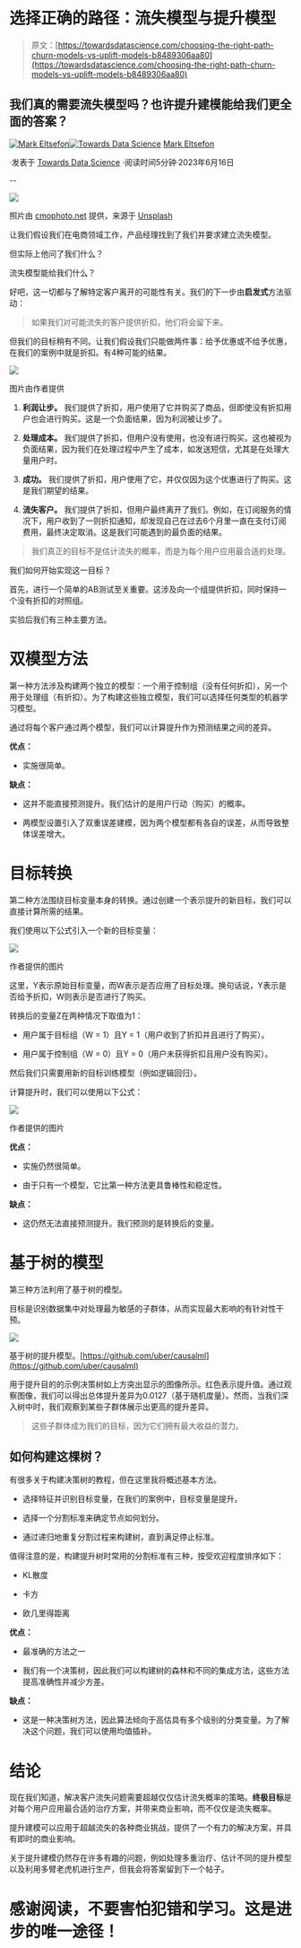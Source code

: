 # 选择正确的路径：流失模型与提升模型

> 原文：[https://towardsdatascience.com/choosing-the-right-path-churn-models-vs-uplift-models-b8489306aa80](https://towardsdatascience.com/choosing-the-right-path-churn-models-vs-uplift-models-b8489306aa80)

## 我们真的需要流失模型吗？也许提升建模能给我们更全面的答案？

[](https://markeltsefon.medium.com/?source=post_page-----b8489306aa80--------------------------------)[![Mark Eltsefon](../Images/5ab4cccd496f73cd155bbb253f85ec4d.png)](https://markeltsefon.medium.com/?source=post_page-----b8489306aa80--------------------------------)[](https://towardsdatascience.com/?source=post_page-----b8489306aa80--------------------------------)[![Towards Data Science](../Images/a6ff2676ffcc0c7aad8aaf1d79379785.png)](https://towardsdatascience.com/?source=post_page-----b8489306aa80--------------------------------) [Mark Eltsefon](https://markeltsefon.medium.com/?source=post_page-----b8489306aa80--------------------------------)

·发表于 [Towards Data Science](https://towardsdatascience.com/?source=post_page-----b8489306aa80--------------------------------) ·阅读时间5分钟·2023年6月16日

--

![](../Images/36738e16e1255cb2287618e37fe708cd.png)

照片由 [cmophoto.net](https://unsplash.com/@cmophoto?utm_source=medium&utm_medium=referral) 提供，来源于 [Unsplash](https://unsplash.com/?utm_source=medium&utm_medium=referral)

让我们假设我们在电商领域工作，产品经理找到了我们并要求建立流失模型。

但实际上他问了我们什么？

流失模型能给我们什么？

好吧，这一切都与了解特定客户离开的可能性有关。我们的下一步由**启发式**方法驱动：

> 如果我们对可能流失的客户提供折扣，他们将会留下来。

但我们的目标稍有不同。让我们假设我们只能做两件事：给予优惠或不给予优惠，在我们的案例中就是折扣。有4种可能的结果。

![](../Images/e52359e2c4fc5518f1b2b20265e59b4d.png)

图片由作者提供

1.  **利润让步。** 我们提供了折扣，用户使用了它并购买了商品，但即使没有折扣用户也会进行购买。这是一个负面结果，因为利润被让步了。

1.  **处理成本。** 我们提供了折扣，但用户没有使用，也没有进行购买。这也被视为负面结果，因为我们在处理过程中产生了成本，如发送短信，尤其是在处理大量用户时。

1.  **成功。** 我们提供了折扣，用户使用了它，并仅仅因为这个优惠进行了购买。这是我们期望的结果。

1.  **流失客户。** 我们提供了折扣，但用户最终离开了我们。例如，在订阅服务的情况下，用户收到了一则折扣通知，却发现自己在过去6个月里一直在支付订阅费用，最终决定取消。这是我们可能遇到的最负面的结果。

> 我们真正的目标不是估计流失的概率，而是为每个用户应用最合适的处理。

我们如何开始实现这一目标？

首先，进行一个简单的AB测试至关重要。这涉及向一个组提供折扣，同时保持一个没有折扣的对照组。

实验后我们有三种主要方法。

# **双模型方法**

第一种方法涉及构建两个独立的模型：一个用于控制组（没有任何折扣），另一个用于处理组（有折扣）。为了构建这些独立模型，我们可以选择任何类型的机器学习模型。

通过将每个客户通过两个模型，我们可以计算提升作为预测结果之间的差异。

**优点：**

+   实施很简单。

**缺点：**

+   这并不能直接预测提升。我们估计的是用户行动（购买）的概率。

+   两模型设置引入了双重误差建模，因为两个模型都有各自的误差，从而导致整体误差增大。

# 目标转换

第二种方法围绕目标变量本身的转换。通过创建一个表示提升的新目标，我们可以直接计算所需的结果。

我们使用以下公式引入一个新的目标变量：

![](../Images/25fd3350344d31d633dd6b22646f6782.png)

作者提供的图片

这里，Y表示原始目标变量，而W表示是否应用了目标处理。换句话说，Y表示是否给予折扣，W则表示是否进行了购买。

转换后的变量Z在两种情况下取值为1：

+   用户属于目标组（W = 1）且Y = 1（用户收到了折扣并且进行了购买）。

+   用户属于控制组（W = 0）且Y = 0（用户未获得折扣且用户没有购买）。

然后我们只需要用新的目标训练模型（例如逻辑回归）。

计算提升时，我们可以使用以下公式：

![](../Images/33cfd3a56869c7434f265fe11dd65b07.png)

作者提供的图片

**优点：**

+   实施仍然很简单。

+   由于只有一个模型，它比第一种方法更具鲁棒性和稳定性。

**缺点：**

+   这仍然无法直接预测提升。我们预测的是转换后的变量。

# 基于树的模型

第三种方法利用了基于树的模型。

目标是识别数据集中对处理最为敏感的子群体，从而实现最大影响的有针对性干预。

![](../Images/6fe3a645bcfb2b0349e96037fe23e67d.png)

基于树的提升模型。[https://github.com/uber/causalml](https://github.com/uber/causalml)

用于提升目的的示例决策树如上方突出显示的图像所示。红色表示提升值。通过观察图像，我们可以得出总体提升差异为0.0127（基于随机度量）。然而，当我们深入树中时，我们观察到某些子群体展示出更高的提升差异。

> 这些子群体成为我们的目标，因为它们拥有最大收益的潜力。

## **如何构建这棵树？**

有很多关于构建决策树的教程，但在这里我将概述基本方法。

+   选择特征并识别目标变量，在我们的案例中，目标变量是提升。

+   选择一个分割标准来确定节点如何划分。

+   通过递归地重复分割过程来构建树，直到满足停止标准。

值得注意的是，构建提升树时常用的分割标准有三种，按受欢迎程度排序如下：

+   KL散度

+   卡方

+   欧几里得距离

**优点：**

+   最准确的方法之一

+   我们有一个决策树，因此我们可以构建树的森林和不同的集成方法，这些方法提高准确性并减少方差。

**缺点：**

+   这是一种决策树方法，因此算法倾向于高估具有多个级别的分类变量。为了解决这个问题，我们可以使用均值插补。

# 结论

现在我们知道，解决客户流失问题需要超越仅仅估计流失概率的策略。**终极目标**是对每个用户应用最合适的治疗方案，并带来商业影响，而不仅仅是流失概率。

提升建模可以应用于超越流失的各种商业挑战，提供了一个有力的解决方案，并具有即时的商业影响。

关于提升建模仍然存在许多有趣的问题，例如处理多重治疗、估计不同的提升模型以及利用多臂老虎机进行生产，但我会将答案留到下一个帖子。

# 感谢阅读，不要害怕犯错和学习。这是进步的唯一途径！
